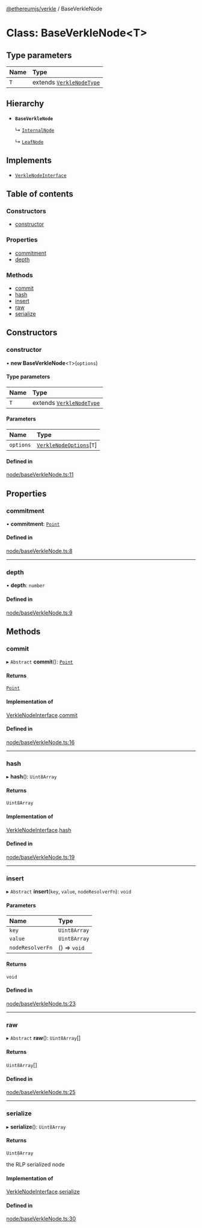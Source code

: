 [@ethereumjs/verkle](../README.md) / BaseVerkleNode

# Class: BaseVerkleNode<T\>

## Type parameters

| Name | Type |
| :------ | :------ |
| `T` | extends [`VerkleNodeType`](../enums/VerkleNodeType.md) |

## Hierarchy

- **`BaseVerkleNode`**

  ↳ [`InternalNode`](InternalNode.md)

  ↳ [`LeafNode`](LeafNode.md)

## Implements

- [`VerkleNodeInterface`](../interfaces/VerkleNodeInterface.md)

## Table of contents

### Constructors

- [constructor](BaseVerkleNode.md#constructor)

### Properties

- [commitment](BaseVerkleNode.md#commitment)
- [depth](BaseVerkleNode.md#depth)

### Methods

- [commit](BaseVerkleNode.md#commit)
- [hash](BaseVerkleNode.md#hash)
- [insert](BaseVerkleNode.md#insert)
- [raw](BaseVerkleNode.md#raw)
- [serialize](BaseVerkleNode.md#serialize)

## Constructors

### constructor

• **new BaseVerkleNode**<`T`\>(`options`)

#### Type parameters

| Name | Type |
| :------ | :------ |
| `T` | extends [`VerkleNodeType`](../enums/VerkleNodeType.md) |

#### Parameters

| Name | Type |
| :------ | :------ |
| `options` | [`VerkleNodeOptions`](../interfaces/VerkleNodeOptions.md)[`T`] |

#### Defined in

[node/baseVerkleNode.ts:11](https://github.com/ethereumjs/ethereumjs-monorepo/blob/master/packages/verkle/src/node/baseVerkleNode.ts#L11)

## Properties

### commitment

• **commitment**: [`Point`](../interfaces/Point.md)

#### Defined in

[node/baseVerkleNode.ts:8](https://github.com/ethereumjs/ethereumjs-monorepo/blob/master/packages/verkle/src/node/baseVerkleNode.ts#L8)

___

### depth

• **depth**: `number`

#### Defined in

[node/baseVerkleNode.ts:9](https://github.com/ethereumjs/ethereumjs-monorepo/blob/master/packages/verkle/src/node/baseVerkleNode.ts#L9)

## Methods

### commit

▸ `Abstract` **commit**(): [`Point`](../interfaces/Point.md)

#### Returns

[`Point`](../interfaces/Point.md)

#### Implementation of

[VerkleNodeInterface](../interfaces/VerkleNodeInterface.md).[commit](../interfaces/VerkleNodeInterface.md#commit)

#### Defined in

[node/baseVerkleNode.ts:16](https://github.com/ethereumjs/ethereumjs-monorepo/blob/master/packages/verkle/src/node/baseVerkleNode.ts#L16)

___

### hash

▸ **hash**(): `Uint8Array`

#### Returns

`Uint8Array`

#### Implementation of

[VerkleNodeInterface](../interfaces/VerkleNodeInterface.md).[hash](../interfaces/VerkleNodeInterface.md#hash)

#### Defined in

[node/baseVerkleNode.ts:19](https://github.com/ethereumjs/ethereumjs-monorepo/blob/master/packages/verkle/src/node/baseVerkleNode.ts#L19)

___

### insert

▸ `Abstract` **insert**(`key`, `value`, `nodeResolverFn`): `void`

#### Parameters

| Name | Type |
| :------ | :------ |
| `key` | `Uint8Array` |
| `value` | `Uint8Array` |
| `nodeResolverFn` | () => `void` |

#### Returns

`void`

#### Defined in

[node/baseVerkleNode.ts:23](https://github.com/ethereumjs/ethereumjs-monorepo/blob/master/packages/verkle/src/node/baseVerkleNode.ts#L23)

___

### raw

▸ `Abstract` **raw**(): `Uint8Array`[]

#### Returns

`Uint8Array`[]

#### Defined in

[node/baseVerkleNode.ts:25](https://github.com/ethereumjs/ethereumjs-monorepo/blob/master/packages/verkle/src/node/baseVerkleNode.ts#L25)

___

### serialize

▸ **serialize**(): `Uint8Array`

#### Returns

`Uint8Array`

the RLP serialized node

#### Implementation of

[VerkleNodeInterface](../interfaces/VerkleNodeInterface.md).[serialize](../interfaces/VerkleNodeInterface.md#serialize)

#### Defined in

[node/baseVerkleNode.ts:30](https://github.com/ethereumjs/ethereumjs-monorepo/blob/master/packages/verkle/src/node/baseVerkleNode.ts#L30)
